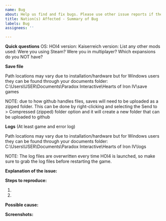 ```yaml
---
name: Bug
about: Help us find and fix bugs. Please use other issue reports if they are more specific about your issue
title: Nation(s) Affected - Summary of Bug
labels: Bug
assignees: ''

---
```


**Quick questions**
OS:
HOI4 version:
Kaiserreich version:
List any other mods used:
Were you using Steam?
Were you in multiplayer?
Which expansions do you NOT have?

**Save file**

Path locations may vary due to installation/hardware but for Windows users they can be found through your documents folder:
C:\Users\USER\Documents\Paradox Interactive\Hearts of Iron IV\save games

NOTE: due to how github handles files, saves will need to be uploaded as a zipped folder. This can be done by right-clicking and selecting the Send to > Compressed (zipped) folder option and it will create a new folder that can be uploaded to github

**Logs** (At least game and error log)

Path locations may vary due to installation/hardware but for Windows users they can be found through your documents folder:
C:\Users\USER\Documents\Paradox Interactive\Hearts of Iron IV\logs

NOTE: The log files are overwritten every time HOI4 is launched, so make sure to grab the log files before restarting the game.

**Explanation of the issue:**


**Steps to reproduce:**

1.

2.

**Possible cause:**


**Screenshots:**
